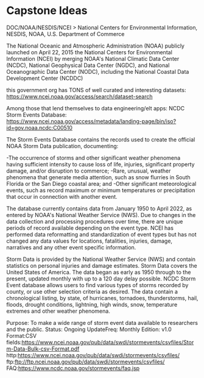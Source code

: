 # Capstone Ideas

DOC/NOAA/NESDIS/NCEI > National Centers for Environmental Information, NESDIS, NOAA, U.S. Department of Commerce

The National Oceanic and Atmospheric Administration (NOAA)
publicly launched on April 22, 2015
the National Centers for Environmental Information (NCEI) by merging
NOAA's National Climatic Data Center (NCDC),
National Geophysical Data Center (NGDC), and
National Oceanographic Data Center (NODC), including the
National Coastal Data Development Center (NCDDC)

this government org has TONS of well curated and interesting datasets:
https://www.ncei.noaa.gov/access/search/dataset-search

Among those that lend themselves to data engineering/elt apps:
NCDC Storm Events Database:
https://www.ncei.noaa.gov/access/metadata/landing-page/bin/iso?id=gov.noaa.ncdc:C00510

The Storm Events Database contains the records used to create the official NOAA Storm Data publication, documenting:

-The occurrence of storms and other significant weather phenomena having sufficient intensity to cause loss of life, injuries, significant property damage, and/or disruption to commerce;
-Rare, unusual, weather phenomena that generate media attention, such as snow flurries in South Florida or the San Diego coastal area; and
-Other significant meteorological events, such as record maximum or minimum temperatures or precipitation that occur in connection with another event.

The database currently contains data from January 1950 to April 2022, as entered by NOAA's National Weather Service (NWS). Due to changes in the data collection and processing procedures over time, there are unique periods of record available depending on the event type. NCEI has performed data reformatting and standardization of event types but has not changed any data values for locations, fatalities, injuries, damage, narratives and any other event specific information.

Storm Data is provided by the National Weather Service (NWS) and contain statistics on personal injuries and damage estimates. Storm Data covers the United States of America. The data began as early as 1950 through to the present, updated monthly with up to a 120 day delay possible. NCDC Storm Event database allows users to find various types of storms recorded by county, or use other selection criteria as desired. The data contain a chronological listing, by state, of hurricanes, tornadoes, thunderstorms, hail, floods, drought conditions, lightning, high winds, snow, temperature extremes and other weather phenomena.

Purpose:	To make a wide range of storm event data available to researchers and the public.
Status: Ongoing
UpdateFreq:	Monthly
Edition:	v1.0
Format:CSV
fields:https://www.ncei.noaa.gov/pub/data/swdi/stormevents/csvfiles/Storm-Data-Bulk-csv-Format.pdf
http:https://www.ncei.noaa.gov/pub/data/swdi/stormevents/csvfiles/
ftp:ftp://ftp.ncei.noaa.gov/pub/data/swdi/stormevents/csvfiles/
FAQ:https://www.ncdc.noaa.gov/stormevents/faq.jsp
